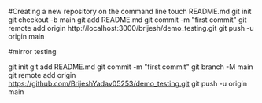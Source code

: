 #Creating a new repository on the command line
touch README.md
git init
git checkout -b main
git add README.md
git commit -m "first commit"
git remote add origin http://localhost:3000/brijesh/demo_testing.git
git push -u origin main


#mirror testing

git init
git add README.md
git commit -m "first commit"
git branch -M main
git remote add origin https://github.com/BrijeshYadav05253/demo_testing.git
git push -u origin main
